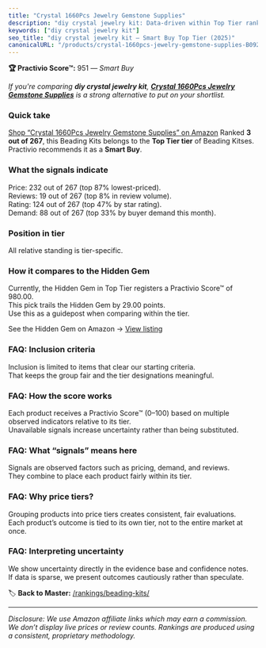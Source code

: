 ```yaml
---
title: "Crystal 1660Pcs Jewelry Gemstone Supplies"
description: "diy crystal jewelry kit: Data-driven within Top Tier ranking using the Practivio Score™. Positioned by quality, value, demand, findability, momentum."
keywords: ["diy crystal jewelry kit"]
seo_title: "diy crystal jewelry kit — Smart Buy Top Tier (2025)"
canonicalURL: "/products/crystal-1660pcs-jewelry-gemstone-supplies-B09244RD78/"
---
```


**🏆 Practivio Score™:** 951 — _Smart Buy_


*If you're comparing **diy crystal jewelry kit**, **[Crystal 1660Pcs Jewelry Gemstone Supplies](https://www.amazon.com/dp/B09244RD78?tag=practivio-20)** is a strong alternative to put on your shortlist.*
### Quick take
[Shop “Crystal 1660Pcs Jewelry Gemstone Supplies” on Amazon](https://www.amazon.com/dp/B09244RD78?tag=practivio-20)
Ranked **3 out of 267**, this Beading Kits belongs to the **Top Tier tier** of Beading Kitses.  
Practivio recommends it as a **Smart Buy**.

### What the signals indicate
Price: 232 out of 267 (top 87% lowest-priced).  
Reviews: 19 out of 267 (top 8% in review volume).  
Rating: 124 out of 267 (top 47% by star rating).  
Demand: 88 out of 267 (top 33% by buyer demand this month).

### Position in tier
All relative standing is tier-specific.

### How it compares to the Hidden Gem
Currently, the Hidden Gem in Top Tier registers a Practivio Score™ of 980.00.  
This pick trails the Hidden Gem by 29.00 points.  
Use this as a guidepost when comparing within the tier.  

See the Hidden Gem on Amazon → [View listing](https://www.amazon.com/dp/B087WL6JXW?tag=practivio-20)

### FAQ: Inclusion criteria
Inclusion is limited to items that clear our starting criteria.  
That keeps the group fair and the tier designations meaningful.

### FAQ: How the score works
Each product receives a Practivio Score™ (0–100) based on multiple observed indicators relative to its tier.  
Unavailable signals increase uncertainty rather than being substituted.

### FAQ: What “signals” means here
Signals are observed factors such as pricing, demand, and reviews.  
They combine to place each product fairly within its tier.

### FAQ: Why price tiers?
Grouping products into price tiers creates consistent, fair evaluations.  
Each product’s outcome is tied to its own tier, not to the entire market at once.

### FAQ: Interpreting uncertainty
We show uncertainty directly in the evidence base and confidence notes.  
If data is sparse, we present outcomes cautiously rather than speculate.


🏷️ **Back to Master:** [/rankings/beading-kits/](/rankings/beading-kits/)

---
_Disclosure: We use Amazon affiliate links which may earn a commission. We don’t display live prices or review counts. Rankings are produced using a consistent, proprietary methodology._
